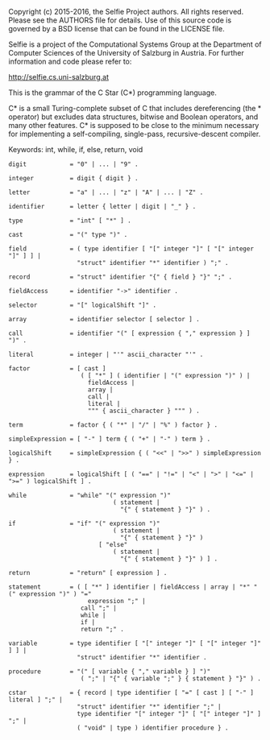 Copyright (c) 2015-2016, the Selfie Project authors. All rights reserved. Please see the AUTHORS file for details. Use of this source code is governed by a BSD license that can be found in the LICENSE file.

Selfie is a project of the Computational Systems Group at the Department of Computer Sciences of the University of Salzburg in Austria. For further information and code please refer to:

http://selfie.cs.uni-salzburg.at

This is the grammar of the C Star (C*) programming language.

C* is a small Turing-complete subset of C that includes dereferencing (the * operator) but excludes data structures, bitwise and Boolean operators, and many other features. C* is supposed to be close to the minimum necessary for implementing a self-compiling, single-pass, recursive-descent compiler.

Keywords: int, while, if, else, return, void

```
digit            = "0" | ... | "9" .

integer          = digit { digit } .

letter           = "a" | ... | "z" | "A" | ... | "Z" .

identifier       = letter { letter | digit | "_" } .

type             = "int" [ "*" ] .

cast             = "(" type ")" .

field            = ( type identifier [ "[" integer "]" [ "[" integer "]" ] ] |
                   "struct" identifier "*" identifier ) ";" .

record           = "struct" identifier "{" { field } "}" ";" .

fieldAccess      = identifier "->" identifier .

selector         = "[" logicalShift "]" .

array            = identifier selector [ selector ] .

call             = identifier "(" [ expression { "," expression } ] ")" .

literal          = integer | "'" ascii_character "'" .

factor           = [ cast ] 
                    ( [ "*" ] ( identifier | "(" expression ")" ) |
                      fieldAccess |
                      array |
                      call |
                      literal |
                      """ { ascii_character } """ ) .

term             = factor { ( "*" | "/" | "%" ) factor } .

simpleExpression = [ "-" ] term { ( "+" | "-" ) term } .

logicalShift     = simpleExpression { ( "<<" | ">>" ) simpleExpression } .

expression       = logicalShift [ ( "==" | "!=" | "<" | ">" | "<=" | ">=" ) logicalShift ] .

while            = "while" "(" expression ")" 
                             ( statement |
                               "{" { statement } "}" ) .

if               = "if" "(" expression ")" 
                             ( statement | 
                               "{" { statement } "}" ) 
                         [ "else"
                             ( statement |
                               "{" { statement } "}" ) ] .

return           = "return" [ expression ] .

statement        = ( [ "*" ] identifier | fieldAccess | array | "*" "(" expression ")" ) "="
                      expression ";" |
                    call ";" | 
                    while | 
                    if | 
                    return ";" .

variable         = type identifier [ "[" integer "]" [ "[" integer "]" ] ] | 
                   "struct" identifier "*" identifier .

procedure        = "(" [ variable { "," variable } ] ")" 
                    ( ";" | "{" { variable ";" } { statement } "}" ) .

cstar            = { record | type identifier [ "=" [ cast ] [ "-" ] literal ] ";" | 
                   "struct" identifier "*" identifier ";" |
                   type identifier "[" integer "]" [ "[" integer "]" ] ";" |
                   ( "void" | type ) identifier procedure } .
```
